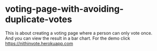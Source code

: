 # voting-page-with-avoiding-duplicate-votes
This is about creating a voting page where a person can only vote once. And you can view the result in a bar chart.
For the demo click https://nithinvote.herokuapp.com
